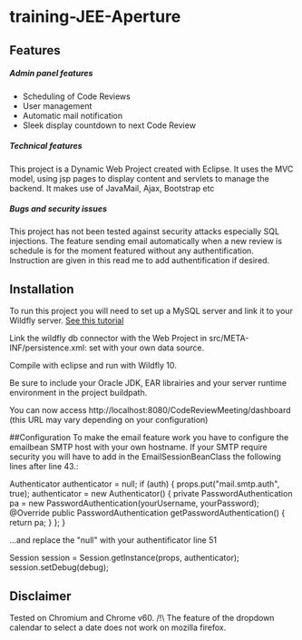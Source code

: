 # training-JEE-Aperture

## Features

##### Admin panel features
* Scheduling of Code Reviews
* User management
* Automatic mail notification
* Sleek display countdown to next Code Review

##### Technical features
This project is a Dynamic Web Project created with Eclipse.
It uses the MVC model, using jsp pages to display content and servlets to manage the backend.
It makes use of JavaMail, Ajax, Bootstrap etc


##### Bugs and security issues
This project has not been tested against security attacks especially SQL injections.
The feature sending email automatically when a new review is schedule is for the moment featured without any authentification. Instruction are given in this read me to add authentification if desired.

## Installation
To run this project you will need to set up a MySQL server and link it to your Wildfly server. [See this tutorial](http://www.techpaste.com/2014/05/how-to-configure-datasource-in-jboss-wildfly/)

Link the wildfly db connector with the Web Project in src/META-INF/persistence.xml: set <jta-data-source> with your own data source.

Compile with eclipse and run with Wildfly 10. 

Be sure to include your Oracle JDK, EAR librairies and your server runtime environment in the project buildpath.

You can now access http://localhost:8080/CodeReviewMeeting/dashboard (this URL may vary depending on your configuration)

##Configuration
To make the email feature work you have to configure the emailbean SMTP host with your own hostname. If your SMTP require security you will have to add in the EmailSessionBeanClass the following lines after line 43.:

Authenticator authenticator = null;
if (auth) {
    props.put("mail.smtp.auth", true);
    authenticator = new Authenticator() {
        private PasswordAuthentication pa = new PasswordAuthentication(yourUsername, yourPassword);
        @Override
        public PasswordAuthentication getPasswordAuthentication() {
            return pa;
        }
    };
}

...and replace the "null" with your authentificator line 51

Session session = Session.getInstance(props, authenticator);
session.setDebug(debug);


## Disclaimer 
Tested on Chromium and Chrome v60.
/!\ The feature of the dropdown calendar to select a date does not work on mozilla firefox.

